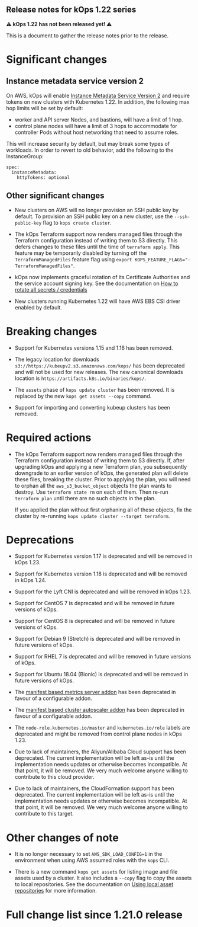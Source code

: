 ## Release notes for kOps 1.22 series

**&#9888; kOps 1.22 has not been released yet! &#9888;**

This is a document to gather the release notes prior to the release.

# Significant changes

## Instance metadata service version 2

 On AWS, kOps will enable [Instance Metadata Service Version 2](https://docs.aws.amazon.com/AWSEC2/latest/UserGuide/configuring-instance-metadata-service.html) and require tokens on new clusters with Kubernetes 1.22. In addition, the following max hop limits will be set by default:

 * worker and API server Nodes, and bastions, will have a limit of 1 hop.
 * control plane nodes will have a limit of 3 hops to accommodate for controller Pods without host networking that need to assume roles.

This will increase security by default, but may break some types of workloads. In order to revert to old behavior, add the following to the InstanceGroup:

```
spec:
  instanceMetadata:
    httpTokens: optional
```

## Other significant changes

* New clusters on AWS will no longer provision an SSH public key by default. To provision
  an SSH public key on a new cluster, use the `--ssh-public-key` flag to `kops create cluster`.

* The kOps Terraform support now renders managed files through the Terraform configuration instead 
  of writing them to S3 directly. This defers changes to these files until the time of `terraform apply`.
  This feature may be temporarily disabled by turning off the `TerraformManagedFiles` feature flag
  using `export KOPS_FEATURE_FLAGS="-TerraformManagedFiles"`.

* kOps now implements graceful rotation of its Certificate Authorities and the service
  account signing key. See the documentation on [How to rotate all secrets / credentials](../operations/rotate-secrets.md)

* New clusters running Kubernetes 1.22 will have AWS EBS CSI driver enabled by default.

# Breaking changes

* Support for Kubernetes versions 1.15 and 1.16 has been removed.

* The legacy location for downloads `s3://https://kubeupv2.s3.amazonaws.com/kops/` has been deprecated and will not be used for new releases. The new canonical downloads location is `https://artifacts.k8s.io/binaries/kops/`.

* The `assets` phase of `kops update cluster` has been removed. It is replaced by the new `kops get assets --copy` command.

* Support for importing and converting kubeup clusters has been removed.

# Required actions

* The kOps Terraform support now renders managed files through the Terraform configuration instead 
  of writing them to S3 directly. If, after upgrading kOps and applying a new Terraform plan,
  you subsequently downgrade to an earlier version of kOps, the generated plan will delete these
  files, breaking the cluster. Prior to applying the plan, you will need to orphan all the
  `aws_s3_bucket_object` objects the plan wants to destroy. Use `terraform state rm` on each of them.
  Then re-run `terraform plan` until there are no such objects in the plan.
  
  If you applied the plan without first orphaning all of these objects, fix the cluster by re-running
  `kops update cluster --target terraform`.

# Deprecations

* Support for Kubernetes version 1.17 is deprecated and will be removed in kOps 1.23.

* Support for Kubernetes version 1.18 is deprecated and will be removed in kOps 1.24.

* Support for the Lyft CNI is deprecated and will be removed in kOps 1.23.

* Support for CentOS 7 is deprecated and will be removed in future versions of kOps.

* Support for CentOS 8 is deprecated and will be removed in future versions of kOps.

* Support for Debian 9 (Stretch) is deprecated and will be removed in future versions of kOps.

* Support for RHEL 7 is deprecated and will be removed in future versions of kOps.

* Support for Ubuntu 18.04 (Bionic) is deprecated and will be removed in future versions of kOps.

* The [manifest based metrics server addon](https://github.com/kubernetes/kops/tree/master/addons/metrics-server) has been deprecated in favour of a configurable addon.

* The [manifest based cluster autoscaler addon](https://github.com/kubernetes/kops/tree/master/addons/cluster-autoscaler) has been deprecated in favour of a configurable addon.

* The `node-role.kubernetes.io/master` and `kubernetes.io/role` labels are deprecated and might be removed from control plane nodes in kOps 1.23.

* Due to lack of maintainers, the Aliyun/Alibaba Cloud support has been deprecated. The current implementation will be left as-is until the implementation needs updates or otherwise becomes incompatible. At that point, it will be removed. We very much welcome anyone willing to contribute to this cloud provider.

* Due to lack of maintainers, the CloudFormation support has been deprecated. The current implementation will be left as-is until the implementation needs updates or otherwise becomes incompatible. At that point, it will be removed. We very much welcome anyone willing to contribute to this target.

# Other changes of note

* It is no longer necessary to set `AWS_SDK_LOAD_CONFIG=1` in the environment when using AWS assumed roles with the `kops` CLI.

* There is a new command `kops get assets` for listing image and file assets used by a cluster.
  It also includes a `--copy` flag to copy the assets to local repositories.
  See the documentation on [Using local asset repositories](../operations/asset-repository.md) for more information.

# Full change list since 1.21.0 release
